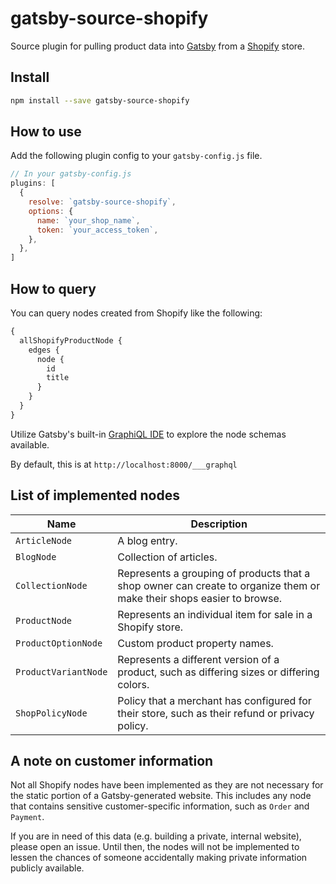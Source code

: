 # gatsby-source-shopify

Source plugin for pulling product data into [Gatsby][gatsby] from a
[Shopify][shopify] store.

## Install

```sh
npm install --save gatsby-source-shopify
```

## How to use

Add the following plugin config to your `gatsby-config.js` file.

```js
// In your gatsby-config.js
plugins: [
  {
    resolve: `gatsby-source-shopify`,
    options: {
      name: `your_shop_name`,
      token: `your_access_token`,
    },
  },
]
```

## How to query

You can query nodes created from Shopify like the following:

```graphql
{
  allShopifyProductNode {
    edges {
      node {
        id
        title
      }
    }
  }
}
```

Utilize Gatsby's built-in [GraphiQL IDE][graphiql-intro] to explore the node schemas available.

By default, this is at `http://localhost:8000/___graphql`

## List of implemented nodes

| Name                 | Description                                                                                                           |
| -------------------- | --------------------------------------------------------------------------------------------------------------------- |
| `ArticleNode`        | A blog entry.                                                                                                         |
| `BlogNode`           | Collection of articles.                                                                                               |
| `CollectionNode`     | Represents a grouping of products that a shop owner can create to organize them or make their shops easier to browse. |
| `ProductNode`        | Represents an individual item for sale in a Shopify store.                                                            |
| `ProductOptionNode`  | Custom product property names.                                                                                        |
| `ProductVariantNode` | Represents a different version of a product, such as differing sizes or differing colors.                             |
| `ShopPolicyNode`     | Policy that a merchant has configured for their store, such as their refund or privacy policy.                        |

## A note on customer information

Not all Shopify nodes have been implemented as they are not necessary for the
static portion of a Gatsby-generated website. This includes any node that
contains sensitive customer-specific information, such as `Order` and
`Payment`.

If you are in need of this data (e.g. building a private, internal website),
please open an issue. Until then, the nodes will not be implemented to lessen
the chances of someone accidentally making private information publicly
available.

[gatsby]: https://gatsby.org
[shopify]: https://shopify.com
[graphiql-intro]: https://medium.com/the-graphqlhub/graphiql-graphql-s-killer-app-9896242b2125
